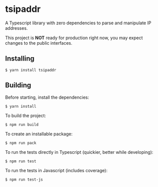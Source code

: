 # tsipaddr

A Typescript library with zero dependencies to parse and manipulate IP addresses.

This project is **NOT** ready for production right now, you may expect changes to the public interfaces.


## Installing

```shell
$ yarn install tsipaddr
```


## Building

Before starting, install the dependencies:

```shell
$ yarn install
```


To build the project:

```shell
$ npm run build
```


To create an installable package:

```shell
$ npm run pack
```


To run the tests directly in Typescript (quickier, better while developing):
```shell
$ npm run test
```


To run the tests in Javascript (includes coverage):

```shell
$ npm run test-js
```
